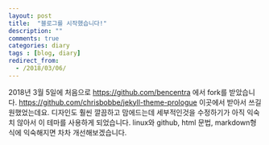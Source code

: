 ```yaml
---
layout: post
title:  "블로그를 시작했습니다!"
description: ""
comments: true
categories: diary
tags : [blog, diary]
redirect_from:
  - /2018/03/06/
---
```


2018년 3월 5일에 처음으로 https://github.com/bencentra 에서 fork를 받았습니다. https://github.com/chrisbobbe/jekyll-theme-prologue 이곳에서 받아서 쓰길 원했었는데요. 디자인도 훨씬 깔끔하고 맘에드는데 세부적인것을 수정하기가 아직 익숙치 않아서 이 테마를 사용하게 되었습니다. linux와 github, html 문법, markdown형식에 익숙해지면 차차 개선해보겠습니다.

